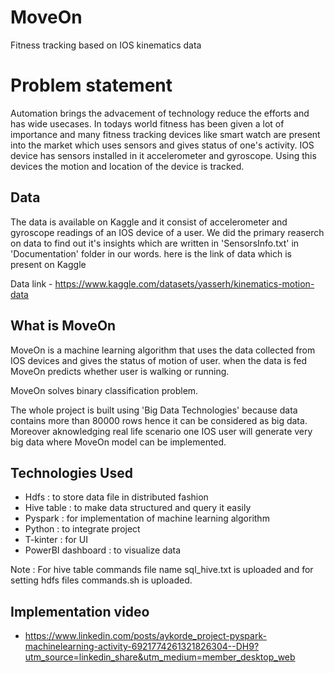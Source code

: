 # MoveOn
Fitness tracking based on IOS kinematics data
# Problem statement 
Automation brings the advacement of technology reduce the efforts and has wide usecases. In todays world fitness has been given a lot of importance and many fitness tracking devices like smart watch are present into the market which uses sensors and gives status of one's activity. IOS device has sensors installed in it accelerometer and gyroscope. Using this devices the motion and location of the device is tracked.
 
## Data 
The data is available on Kaggle and it consist of accelerometer and gyroscope readings of an IOS device of a user. 
We did the primary reaserch on data to find out it's insights which are written in 'SensorsInfo.txt' in 'Documentation' folder in our words. here is the link of data which is present on Kaggle

Data link - https://www.kaggle.com/datasets/yasserh/kinematics-motion-data


## What is MoveOn 
MoveOn is a machine learning algorithm that uses the data collected from IOS devices and gives the status of motion of user. when the data is fed MoveOn predicts whether user is walking or running.

MoveOn solves binary classification problem.

The whole project is built using 'Big Data Technologies' because data contains more than 80000 rows hence it can be considered as big data. Moreover aknowledging real life scenario one IOS user will generate very big data where MoveOn model can be implemented.

## Technologies Used
* Hdfs : to store data file in distributed fashion
* Hive table : to make data structured and query it easily
* Pyspark : for implementation of machine learning algorithm
* Python : to integrate project
* T-kinter : for UI 
* PowerBI dashboard : to visualize data

Note : For hive table commands file name sql_hive.txt is uploaded and for setting hdfs files commands.sh is uploaded.

## Implementation video
* https://www.linkedin.com/posts/aykorde_project-pyspark-machinelearning-activity-6921774261321826304--DH9?utm_source=linkedin_share&utm_medium=member_desktop_web
